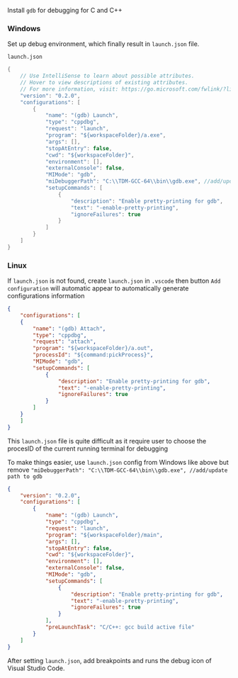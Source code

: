 Install ``gdb`` for debugging for C and C++

### Windows

Set up debug environment, which finally result in ``launch.json`` file.

``launch.json``

```c
{
    // Use IntelliSense to learn about possible attributes.
    // Hover to view descriptions of existing attributes.
    // For more information, visit: https://go.microsoft.com/fwlink/?linkid=830387
    "version": "0.2.0",
    "configurations": [
        {
            "name": "(gdb) Launch",
            "type": "cppdbg",
            "request": "launch",
            "program": "${workspaceFolder}/a.exe",
            "args": [],
            "stopAtEntry": false,
            "cwd": "${workspaceFolder}",
            "environment": [],
            "externalConsole": false,
            "MIMode": "gdb",
            "miDebuggerPath": "C:\\TDM-GCC-64\\bin\\gdb.exe", //add/update path to gdb
            "setupCommands": [
                {
                    "description": "Enable pretty-printing for gdb",
                    "text": "-enable-pretty-printing",
                    "ignoreFailures": true
                }
            ]
        }
    ]
}
```

### Linux

If ``launch.json`` is not found, create ``launch.json`` in ``.vscode`` then button ``Add configuration`` will automatic appear to automatically generate configurations information 

```json
{
    "configurations": [
    {
        "name": "(gdb) Attach",
        "type": "cppdbg",
        "request": "attach",
        "program": "${workspaceFolder}/a.out",
        "processId": "${command:pickProcess}",
        "MIMode": "gdb",
        "setupCommands": [
            {
                "description": "Enable pretty-printing for gdb",
                "text": "-enable-pretty-printing",
                "ignoreFailures": true
            }
        ]
    }
    ]
}
```

This ``launch.json`` file is quite difficult as it require user to choose the procesID of the current running terminal for debugging

To make things easier, use ``launch.json`` config from Windows like above but remove ``"miDebuggerPath": "C:\\TDM-GCC-64\\bin\\gdb.exe", //add/update path to gdb``

```json
{
    "version": "0.2.0",
    "configurations": [
        {
            "name": "(gdb) Launch",
            "type": "cppdbg",
            "request": "launch",
            "program": "${workspaceFolder}/main",
            "args": [],
            "stopAtEntry": false,
            "cwd": "${workspaceFolder}",
            "environment": [],
            "externalConsole": false,
            "MIMode": "gdb",
            "setupCommands": [
                {
                    "description": "Enable pretty-printing for gdb",
                    "text": "-enable-pretty-printing",
                    "ignoreFailures": true
                }
            ],
            "preLaunchTask": "C/C++: gcc build active file"
        }
    ]
}
```
After setting ``launch.json``, add breakpoints and runs the debug icon of Visual Studio Code.
